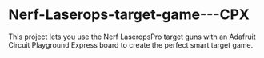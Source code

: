 # Nerf-Laserops-target-game---CPX
This project lets you use the Nerf LaseropsPro target guns with an Adafruit Circuit Playground Express board to create the perfect smart target game.
